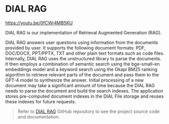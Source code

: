 # DIAL RAG

https://youtu.be/0fCWr4MB5KU

DIAL RAG is our implementation of Retrieval Augmented Generation (RAG). 

DIAL RAG answers user questions using information from the documents provided by user. It supports the following document formats: PDF, DOC/DOCX, PPT/PPTX, TXT and other plain text formats such as code files. Internally, DIAL RAG uses the unstructured library to parse the documents. It then employs a combination of semantic search using the bge-small-en embeddings model and a keyword search using the Okapi BM25 ranking algorithm to retrieve relevant parts of the document and pass them to the GPT-4 model to synthesize the answer. Initial processing of a new document may take a significant amount of time because the DIAL RAG needs to parse the document and build the search indexes. The application stores pre-computed document indexes in the DIAL File storage and reuses these indexes for future requests.

> Refer to [DIAL RAG](https://github.com/epam/ai-dial-rag) GitHub repository to see the project source code and documentation.